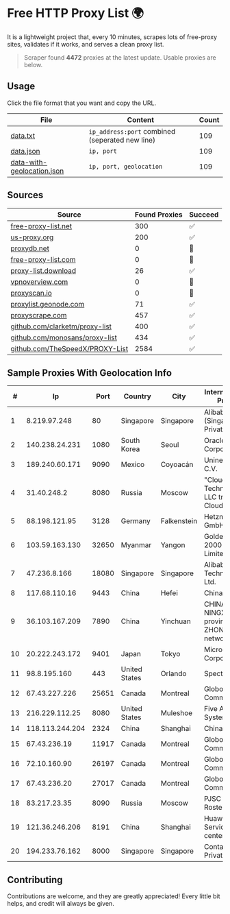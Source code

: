 
# Free HTTP Proxy List 🌍

It is a lightweight project that, every 10 minutes, scrapes lots of free-proxy sites, validates if it works, and serves a clean proxy list.


> Scraper found **4472** proxies at the latest update. Usable proxies are below.

## Usage

Click the file format that you want and copy the URL.


|File|Content|Count|
|----|-------|-----|
|[data.txt](https://raw.githubusercontent.com/themiralay/Proxy-List-World/master/data.txt)|`ip_address:port` combined (seperated new line)|109|
|[data.json](https://raw.githubusercontent.com/themiralay/Proxy-List-World/master/data.json)|`ip, port`|109|
|[data-with-geolocation.json](https://raw.githubusercontent.com/themiralay/Proxy-List-World/master/data-with-geolocation.json)|`ip, port, geolocation`|109|

## Sources

|Source|Found Proxies|Succeed|
|------|-------------|-------|
|[free-proxy-list.net](https://free-proxy-list.net)|300|✅|
|[us-proxy.org](https://www.us-proxy.org)|200|✅|
|[proxydb.net](http://proxydb.net)|0|🚫|
|[free-proxy-list.com](https://free-proxy-list.com/?page=&port=&type%5B%5D=http&type%5B%5D=https&up_time=0&search=Search)|0|🚫|
|[proxy-list.download](https://www.proxy-list.download/HTTP)|26|✅|
|[vpnoverview.com](https://vpnoverview.com/privacy/anonymous-browsing/free-proxy-servers)|0|🚫|
|[proxyscan.io](https://www.proxyscan.io)|0|🚫|
|[proxylist.geonode.com](https://proxylist.geonode.com/api/proxy-list?limit=300&page=1&sort_by=lastChecked&sort_type=desc&protocols=http,https)|71|✅|
|[proxyscrape.com](https://api.proxyscrape.com/v2/?request=displayproxies&protocol=http&timeout=10000&country=all&ssl=all&anonymity=all)|457|✅|
|[github.com/clarketm/proxy-list](https://raw.githubusercontent.com/clarketm/proxy-list/master/proxy-list-raw.txt)|400|✅|
|[github.com/monosans/proxy-list](https://raw.githubusercontent.com/monosans/proxy-list/main/proxies/http.txt)|434|✅|
|[github.com/TheSpeedX/PROXY-List](https://raw.githubusercontent.com/TheSpeedX/PROXY-List/master/http.txt)|2584|✅|


## Sample Proxies With Geolocation Info

|#|Ip|Port|Country|City|Internet Service Provider|
|-|--|----|-------|----|-------------------------|
|1|8.219.97.248|80|Singapore|Singapore|Alibaba Cloud (Singapore) Private Limited|
|2|140.238.24.231|1080|South Korea|Seoul|Oracle Corporation|
|3|189.240.60.171|9090|Mexico|Coyoacán|Uninet S.A. de C.V.|
|4|31.40.248.2|8080|Russia|Moscow|"Cloud Technologies" LLC trading as Cloud.ru|
|5|88.198.121.95|3128|Germany|Falkenstein|Hetzner Online GmbH|
|6|103.59.163.130|32650|Myanmar|Yangon|Golden Dragon 2000 Company Limited|
|7|47.236.8.166|18080|Singapore|Singapore|Alibaba (US) Technology Co., Ltd.|
|8|117.68.110.16|9443|China|Hefei|China Telecom|
|9|36.103.167.209|7890|China|Yinchuan|CHINANET NINGXIA province ZHONGWEI IDC network|
|10|20.222.243.172|9401|Japan|Tokyo|Microsoft Corporation|
|11|98.8.195.160|443|United States|Orlando|Spectrum|
|12|67.43.227.226|25651|Canada|Montreal|GloboTech Communications|
|13|216.229.112.25|8080|United States|Muleshoe|Five Area Systems, LLC|
|14|118.113.244.204|2324|China|Shanghai|Chinanet|
|15|67.43.236.19|11917|Canada|Montreal|GloboTech Communications|
|16|72.10.160.90|26197|Canada|Montreal|GloboTech Communications|
|17|67.43.236.20|27017|Canada|Montreal|GloboTech Communications|
|18|83.217.23.35|8090|Russia|Moscow|PJSC Rostelecom|
|19|121.36.246.206|8191|China|Shanghai|Huawei Cloud Service data center|
|20|194.233.76.162|8000|Singapore|Singapore|Contabo Asia Private Limited|



## Contributing

Contributions are welcome, and they are greatly appreciated! Every
little bit helps, and credit will always be given.

